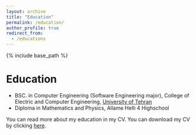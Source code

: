 ```yaml
---
layout: archive
title: "Education"
permalink: /education/
author_profile: true
redirect_from:
  - /educations
---
```


{% include base_path %}

Education
======

* BSC. in Computer Engineering (Software Engineering major), College of Electric and Computer Engineering, [University of Tehran](https://ece.ut.ac.ir/en/ece)
* Diploma in Mathematics and Physics, Allame Helli 4 Highschool

You can read more about my education in my CV. You can download my CV by clicking [here](/files/SinaKamali_cv.pdf).
